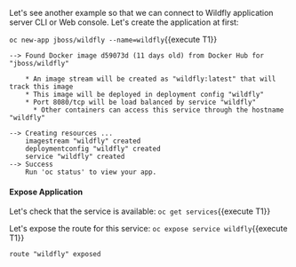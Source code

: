 Let's see another example so that we can connect to Wildfly application server CLI or Web console. Let's create the application at first:

`oc new-app jboss/wildfly --name=wildfly`{{execute T1}}

```
--> Found Docker image d59073d (11 days old) from Docker Hub for "jboss/wildfly"
 
    * An image stream will be created as "wildfly:latest" that will track this image
    * This image will be deployed in deployment config "wildfly"
    * Port 8080/tcp will be load balanced by service "wildfly"
      * Other containers can access this service through the hostname "wildfly"
 
--> Creating resources ...
    imagestream "wildfly" created
    deploymentconfig "wildfly" created
    service "wildfly" created
--> Success
    Run 'oc status' to view your app.
```

#### Expose Application
Let's check that the service is available:
`oc get services`{{execute T1}}

Let's expose the route for this service:
`oc expose service wildfly`{{execute T1}}

```
route "wildfly" exposed
```

